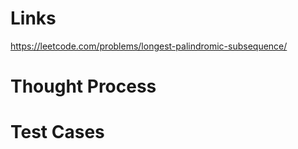 # Links
https://leetcode.com/problems/longest-palindromic-subsequence/

# Thought Process

# Test Cases


